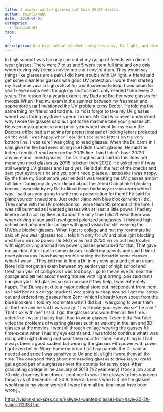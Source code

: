 ```yaml
---
title: I always wanted glasses but have 20/20 vision.
author: soindiana88
date: '2019-04-01'
categories:
  - soindiana88
tags:
  - 
  - 
description: One high school student navigates envy, UV light, and discovering the benefits of wearing glasses.
---
```

In high school I was the only one out of my group of friends who did not wear glasses. There were 7 of us and 5 wore them full time and one only when driving. My friends envied me and I envied them. They would say things like glasses are a pain. I did have trouble with UV light. A friend said get some clear lens glasses with good UV protection. I wore them starting my freshman year in high school for and it seemed to help. I was taken for yearly eye exams even though my Doctor said I only needed them every 2 years. The reason for a yearly exam is my Dad and Brother wore glasses for myopia.When I had my exam in the summer between my freshman and sophomore year I mentioned the UV problem to my Doctor. He told me the same thing my friend had told me. I almost forgot to take my UV glasses when I was taking my driver's permit exam. My Dad who never understood why I wore the glasses said as I got to the machine take your glasses off. Between my sophomore and junior year when I went for my exam the Doctors office had a machine for pretest instead of looking letters projected on the wall. I was happy when I couldn't see some letters on the very bottom line. I was sure I was going to need glasses. When the Dr. came in I said give me the bad news acting like I didn't want glasses. He said the letters I couldn't read were on the 20/15 line. I said I don't have 20/20 anymore and I need glasses. The Dr. laughed and said no this does not mean you need glasses as 20/15 is better then 20/20. He asked me if I was still wearing UV glasses and I said yes. He did all the rest of the checks and said your eyes are fine and you don't need glasses. I acted like I was happy. By the time my Sophomore year ended I was wearing the UV glasses almost full time. During my Jr. year I heard about the Zenni Optical blue blocking lenses. I was told by my Dr. he liked these for heavy screen users which I was. I said are you going to write me a prescription for them? He said for plano you don't need one. Just order plano with blue blocker which I did. They came with the UV protection so I wore them 95 percent of the time. I was still bummed as I wanted glasses with at least a little power. I had my license and a car by then and about the only time I didn't wear them was when driving in sun and I used good polarized sunglasses. I finished high school and prepared for collage with good vision but still wearing the UV/blue blocker glasses. When I got to collage and met my roommate he said oh you wear glasses too. I told him only for UV and blue light blocking and there was no power. He told me he had 20/20 vision but had trouble with night driving and had low power glasses prescribed for that. That gave me an idea. After I got in some classes I called my parents and said I think I need glasses as I was having trouble seeing the board in some classes which I wasn't. They told me to find a Dr. in my new area and get an exam. Note I did not get an exam between my senior year of high school and freshman year of collage as I was too busy. I go to the an eye Dr. near the collage and tell her about having trouble with night driving. She said that I can give you -.50 glasses so you can see if they help, I was extremely happy. The Dr. was next to a major optical store but independent from them so I told her as a collage student I was going to shop around. I got my laptop out and ordered my glasses from Zenni which I already knew about from the blue blockers. I told my roommate what I did but I was going to wear them all the time and he said I was crazy. "It will make your eyes worse" he said." That's ok with me" I said. I got the glasses and wore them all the time. I acted like I wasn't happy that I had to wear glasses. I even did a YouTube video the problems of wearing glasses such as walking in the rain and 3D glasses at the movies. I went all through collage wearing the glasses full time except when I had my eye exams and. I was told to continue what I was doing with night driving and wear them no other time. Funny thing is I had always been a good student but wearing the glasses with power with power I got even better. When home on break I told my parents the Dr. said as needed and since I was sensitive to UV and blue light I wore them all the time. The one good thing about not needing glasses to drive is you could get a good pair of sunglasses over the counter for sunny days. After graduating collage in the January of 2018 (1/2 year early) I took a job about 70 miles from my hometown. I continue to wear the glasses to this day even though as of December of 2018. Several friends who told me the glasses would make my vision worse if I wore them all the time must have been wrong.,

https://vision-and-spex.com/i-always-wanted-glasses-but-have-20-20-vision-t1238.html